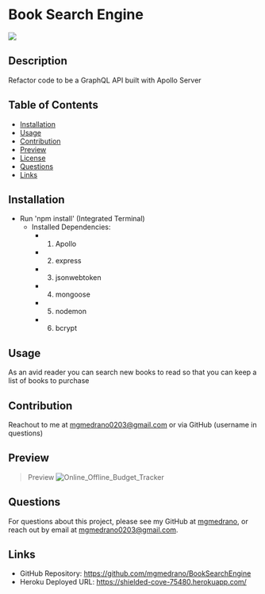 # Book Search Engine
![](https://img.shields.io/badge/license-MIT%20License-blue?style=flat-square)
## Description
Refactor code to be a GraphQL API built with Apollo Server
## Table of Contents
* [Installation](#installation)
* [Usage](#usage)
* [Contribution](#contribution)
* [Preview](#preview)
* [License](#license)
* [Questions](#questions)
* [Links](#links)

## Installation
- Run 'npm install' (Integrated Terminal)
    - Installed Dependencies:
        -   1. Apollo
        -   2. express
        -   3. jsonwebtoken
        -   4. mongoose
        -   5. nodemon
        -   6. bcrypt

## Usage
As an avid reader you can search new books to read so that you can keep a list of books to purchase

## Contribution
Reachout to me at mgmedrano0203@gmail.com or via GitHub (username in questions)

## Preview
> Preview ![Online_Offline_Budget_Tracker](public/assets/On_Off_Budget_1.png) 


## Questions
For questions about this project, please see my GitHub at [mgmedrano](https://github.com/mgmedrano), or reach out by email at mgmedrano0203@gmail.com.

## Links
- GitHub Repository: https://github.com/mgmedrano/BookSearchEngine
- Heroku Deployed URL: https://shielded-cove-75480.herokuapp.com/